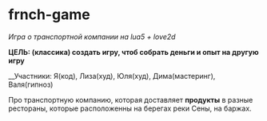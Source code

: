 # frnch-game

_Игра о транспортной компании на lua5 + love2d_

__ЦЕЛЬ: (классика) создать игру, чтоб собрать деньги и опыт на другую игру__

__Участники: Я(код), Лиза(худ), Юля(худ), Дима(мастеринг), Валя(гипноз)

Про транспортную компанию, которая доставляет __продукты__ в разные рестораны, которые расположенны на берегах реки Сены, на баржах.
